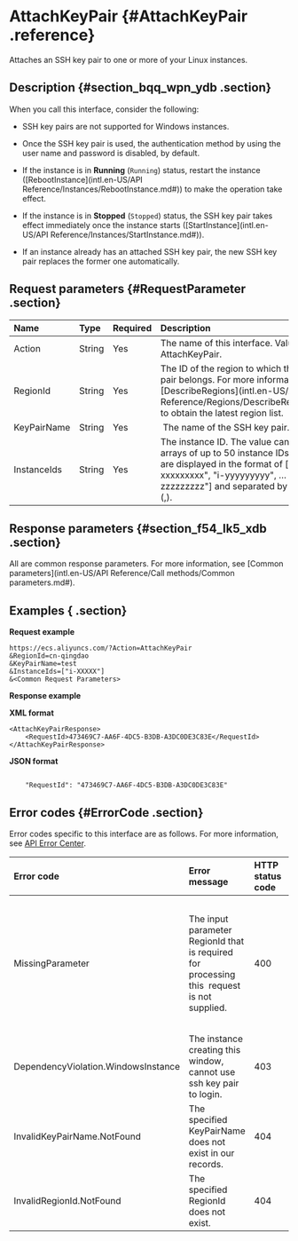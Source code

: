 # AttachKeyPair {#AttachKeyPair .reference}

Attaches an SSH key pair to one or more of your Linux instances.

## Description {#section_bqq_wpn_ydb .section}

When you call this interface, consider the following:

-   SSH key pairs are not supported for Windows instances.

-   Once the SSH key pair is used, the authentication method by using the user name and password is disabled, by default.

-   If the instance is in **Running** \(`Running`\) status, restart the instance \([RebootInstance](intl.en-US/API Reference/Instances/RebootInstance.md#)\) to make the operation take effect.

-   If the instance is in **Stopped** \(`Stopped`\) status, the SSH key pair takes effect immediately once the instance starts \([StartInstance](intl.en-US/API Reference/Instances/StartInstance.md#)\).

-   If an instance already has an attached SSH key pair, the new SSH key pair replaces the former one automatically.


## Request parameters {#RequestParameter .section}

|Name|Type|Required|Description|
|:---|:---|:-------|:----------|
|Action|String|Yes|The name of this interface. Value: AttachKeyPair.|
|RegionId|String|Yes|The ID of the region to which the SSH key pair belongs. For more information, call [DescribeRegions](intl.en-US/API Reference/Regions/DescribeRegions.md#) to obtain the latest region list.|
|KeyPairName|String|Yes| The name of the SSH key pair.|
|InstanceIds|String|Yes|The instance ID. The value can contain arrays of up to 50 instance IDs. The IDs are displayed in the format of \["i-xxxxxxxxx", "i-yyyyyyyyy", … "i-zzzzzzzzz"\] and separated by commas \(,\).|

## Response parameters {#section_f54_lk5_xdb .section}

All are common response parameters. For more information, see [Common parameters](intl.en-US/API Reference/Call methods/Common parameters.md#).

## Examples { .section}

**Request example** 

```
https://ecs.aliyuncs.com/?Action=AttachKeyPair
&RegionId=cn-qingdao
&KeyPairName=test
&InstanceIds=["i-XXXXX"]
&<Common Request Parameters>
```

**Response example** 

**XML format**

```
<AttachKeyPairResponse>
    <RequestId>473469C7-AA6F-4DC5-B3DB-A3DC0DE3C83E</RequestId>
</AttachKeyPairResponse>
```

 **JSON format** 

```

    "RequestId": "473469C7-AA6F-4DC5-B3DB-A3DC0DE3C83E"

```

## Error codes {#ErrorCode .section}

Error codes specific to this interface are as follows. For more information, see [API Error Center](https://error-center.alibabacloud.com/status/product/Ecs).

|Error code|Error message|HTTP status code|Description|
|:---------|:------------|:---------------|:----------|
|MissingParameter|The input parameter RegionId that is required for processing this  request is not supplied.|400|You must specify the parameter `RegionId`.  Or you are not authorized to use the resource in the specified region.|
|DependencyViolation.WindowsInstance|The instance creating this window, cannot use ssh key pair to login.|403|You cannot attach SSH key pair to Windows instances.|
|InvalidKeyPairName.NotFound|The specified KeyPairName does not exist in our records.|404|The specified  `KeyPairName` does not exist.|
|InvalidRegionId.NotFound|The specified RegionId does not exist.|404|The specified  `RegionId` does not exist.|

